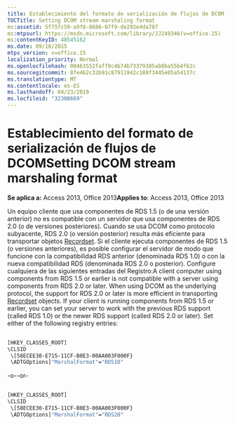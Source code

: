```yaml
---
title: Establecimiento del formato de serialización de flujos de DCOM
TOCTitle: Setting DCOM stream marshaling format
ms:assetid: 5f75fc59-a9f8-6686-07f9-de292e4da787
ms:mtpsurl: https://msdn.microsoft.com/library/JJ249346(v=office.15)
ms:contentKeyID: 48545162
ms.date: 09/18/2015
mtps_version: v=office.15
localization_priority: Normal
ms.openlocfilehash: 09463552faff9c4b74b73379385ab8ba55b4f62c
ms.sourcegitcommit: 8fe462c32b91c87911942c188f3445e85a54137c
ms.translationtype: MT
ms.contentlocale: es-ES
ms.lasthandoff: 04/23/2019
ms.locfileid: "32308669"
---
```

# <a name="setting-dcom-stream-marshaling-format"></a><span data-ttu-id="b01ed-102">Establecimiento del formato de serialización de flujos de DCOM</span><span class="sxs-lookup"><span data-stu-id="b01ed-102">Setting DCOM stream marshaling format</span></span>


<span data-ttu-id="b01ed-103">**Se aplica a:** Access 2013, Office 2013</span><span class="sxs-lookup"><span data-stu-id="b01ed-103">**Applies to**: Access 2013, Office 2013</span></span>

<span data-ttu-id="b01ed-p101">Un equipo cliente que usa componentes de RDS 1.5 (o de una versión anterior) no es compatible con un servidor que usa componentes de RDS 2.0 (o de versiones posteriores). Cuando se usa DCOM como protocolo subyacente, RDS 2.0 (o versión posterior) resulta más eficiente para transportar objetos [Recordset](recordset-object-ado.md). Si el cliente ejecuta componentes de RDS 1.5 (o versiones anteriores), es posible configurar el servidor de modo que funcione con la compatibilidad RDS anterior (denominada RDS 1.0) o con la nueva compatibilidad RDS (denominada RDS 2.0 o posterior). Configure cualquiera de las siguientes entradas del Registro:</span><span class="sxs-lookup"><span data-stu-id="b01ed-p101">A client computer using components from RDS 1.5 or earlier is not compatible with a server using components from RDS 2.0 or later. When using DCOM as the underlying protocol, the support for RDS 2.0 or later is more efficient in transporting [Recordset](recordset-object-ado.md) objects. If your client is running components from RDS 1.5 or earlier, you can set your server to work with the previous RDS support (called RDS 1.0) or the newer RDS support (called RDS 2.0 or later). Set either of the following registry entries:</span></span>

```vb 
 
[HKEY_CLASSES_ROOT] 
\CLSID 
 \[58ECEE30-E715-11CF-B0E3-00AA003F000F} 
 \ADTGOptions]"MarshalFormat"="RDS10" 
```

<span data-ttu-id="b01ed-108">\-o-</span><span class="sxs-lookup"><span data-stu-id="b01ed-108">\-or-</span></span>

```vb 
 
[HKEY_CLASSES_ROOT] 
\CLSID 
 \[58ECEE30-E715-11CF-B0E3-00AA003F000F} 
 \ADTGOptions]"MarshalFormat"="RDS20" 
```

